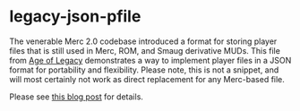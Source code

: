 # legacy-json-pfile

The venerable Merc 2.0 codebase introduced a format for storing player files that is still used in Merc, ROM, and Smaug derivative MUDs.  This file from [Age of Legacy](http://ageoflegacy.com) demonstrates a way to implement player files in a JSON format for portability and flexibility.  Please note, this is not a snippet, and will most certainly not work as direct replacement for any Merc-based file.

Please see [this blog post](http://jason.digitalinertia.net/new-tricks-for-old-muds-using-json-for-flexible-player-data/) for details.
